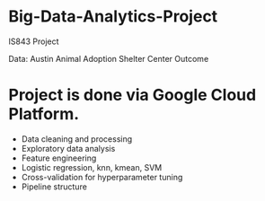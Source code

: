 # Big-Data-Analytics-Project
IS843 Project

Data: Austin Animal Adoption Shelter Center Outcome
# Project is done via Google Cloud Platform.
- Data cleaning and processing
- Exploratory data analysis
- Feature engineering
- Logistic regression, knn, kmean, SVM
- Cross-validation for hyperparameter tuning
- Pipeline structure
